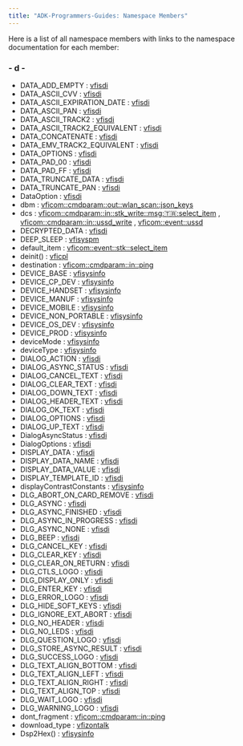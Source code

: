 ```yaml
---
title: "ADK-Programmers-Guides: Namespace Members"
---
```


Here is a list of all namespace members with links to the namespace documentation for each member:

### - d -

- DATA_ADD_EMPTY : <a href="namespacevfisdi.md#a7fee88318f15e2a1c4a8d13aa0de5e7fa7751ae478dec0b316c4ad76827223aae">vfisdi</a>
- DATA_ASCII_CVV : <a href="namespacevfisdi.md#a7fee88318f15e2a1c4a8d13aa0de5e7fa2f8d08a2f3d6c186dce2b30b4b2f4a79">vfisdi</a>
- DATA_ASCII_EXPIRATION_DATE : <a href="namespacevfisdi.md#a7fee88318f15e2a1c4a8d13aa0de5e7fabf9cfd5a36d9431a5d07079f57741b47">vfisdi</a>
- DATA_ASCII_PAN : <a href="namespacevfisdi.md#a7fee88318f15e2a1c4a8d13aa0de5e7fa8b201581891c5753223d48718e272066">vfisdi</a>
- DATA_ASCII_TRACK2 : <a href="namespacevfisdi.md#a7fee88318f15e2a1c4a8d13aa0de5e7fa74a23f408017ded8831066da7a4dea02">vfisdi</a>
- DATA_ASCII_TRACK2_EQUIVALENT : <a href="namespacevfisdi.md#a7fee88318f15e2a1c4a8d13aa0de5e7fa8cc3b79b0794c66d1d8bb182e74bbbdc">vfisdi</a>
- DATA_CONCATENATE : <a href="namespacevfisdi.md#a7fee88318f15e2a1c4a8d13aa0de5e7fa3e0cf5e2fa249f1e88701311bfd139d6">vfisdi</a>
- DATA_EMV_TRACK2_EQUIVALENT : <a href="namespacevfisdi.md#a7fee88318f15e2a1c4a8d13aa0de5e7fa10bce742600013d2c43709eba6e1ff49">vfisdi</a>
- DATA_OPTIONS : <a href="namespacevfisdi.md#ac9842112c341daedac40f79bbfdd65a4a8cc698f45f806b47216a122fee75de71">vfisdi</a>
- DATA_PAD_00 : <a href="namespacevfisdi.md#a7fee88318f15e2a1c4a8d13aa0de5e7fad56c77455961c9599fb3ed5c1ebfbb40">vfisdi</a>
- DATA_PAD_FF : <a href="namespacevfisdi.md#a7fee88318f15e2a1c4a8d13aa0de5e7fabd83e9c4ead084267e73e1a03b494d64">vfisdi</a>
- DATA_TRUNCATE_DATA : <a href="namespacevfisdi.md#a7fee88318f15e2a1c4a8d13aa0de5e7fad9d46bba4ca957a4b31b7f226bd3f057">vfisdi</a>
- DATA_TRUNCATE_PAN : <a href="namespacevfisdi.md#a7fee88318f15e2a1c4a8d13aa0de5e7fa43d0b7e59432bb37443ca91b7e39c0e5">vfisdi</a>
- DataOption : <a href="namespacevfisdi.md#a7fee88318f15e2a1c4a8d13aa0de5e7f">vfisdi</a>
- dbm : <a href="namespacevficom_1_1cmdparam_1_1out_1_1wlan__scan_1_1json__keys.md#aeff6429db6f3170400b6f52c36d3bec0">vficom::cmdparam::out::wlan_scan::json_keys</a>
- dcs : <a href="namespacevficom_1_1cmdparam_1_1in_1_1stk__write_1_1msg_1_1tr_1_1select__item.md#ac45b0e198aed51eba7ed7e5085177d7b">vficom::cmdparam::in::stk_write::msg::tr::select_item</a> , <a href="namespacevficom_1_1cmdparam_1_1in_1_1ussd__write.md#ac45b0e198aed51eba7ed7e5085177d7b">vficom::cmdparam::in::ussd_write</a> , <a href="namespacevficom_1_1event_1_1ussd.md#ac45b0e198aed51eba7ed7e5085177d7b">vficom::event::ussd</a>
- DECRYPTED_DATA : <a href="namespacevfisdi.md#ac9842112c341daedac40f79bbfdd65a4a62e843e17c9c22328faea02c4466596e">vfisdi</a>
- DEEP_SLEEP : <a href="namespacevfisyspm.md#ad6865f9a76c1985e26c2e86719fc674aa3c282494db59c58249a6b608e20050bf">vfisyspm</a>
- default_item : <a href="namespacevficom_1_1event_1_1stk_1_1select__item.md#abdb39d55a6be159a1189e7e73c667643">vficom::event::stk::select_item</a>
- deinit() : <a href="namespacevficpl.md#a352ddaa2769fa08bbfa0e95d5d9cca6f">vficpl</a>
- destination : <a href="namespacevficom_1_1cmdparam_1_1in_1_1ping.md#a920892b2ff3fe5a072f035eb2a5920c9">vficom::cmdparam::in::ping</a>
- DEVICE_BASE : <a href="namespacevfisysinfo.md#aa5d3f9981cdbd91516c1474006a80fe4a000a391117ea01077a3520378c061e17">vfisysinfo</a>
- DEVICE_CP_DEV : <a href="namespacevfisysinfo.md#a3fb5bf7c745ff826b7ea1ca5b9fb94bca0dcf8c45394789bd1e4ef29683e78003">vfisysinfo</a>
- DEVICE_HANDSET : <a href="namespacevfisysinfo.md#aa5d3f9981cdbd91516c1474006a80fe4ad10fc270e232050fab4d970e923161fc">vfisysinfo</a>
- DEVICE_MANUF : <a href="namespacevfisysinfo.md#a3fb5bf7c745ff826b7ea1ca5b9fb94bca30c573a35eba1f66cf3b899df14f0179">vfisysinfo</a>
- DEVICE_MOBILE : <a href="namespacevfisysinfo.md#aa5d3f9981cdbd91516c1474006a80fe4a54c75bb379d16adfae33363dead54ed8">vfisysinfo</a>
- DEVICE_NON_PORTABLE : <a href="namespacevfisysinfo.md#aa5d3f9981cdbd91516c1474006a80fe4a0a76cb221774c5b07465becb5ff7a35b">vfisysinfo</a>
- DEVICE_OS_DEV : <a href="namespacevfisysinfo.md#a3fb5bf7c745ff826b7ea1ca5b9fb94bca144fe02356ac78084f453fa0c5a5631c">vfisysinfo</a>
- DEVICE_PROD : <a href="namespacevfisysinfo.md#a3fb5bf7c745ff826b7ea1ca5b9fb94bcac60b8f011f67416e164db992a45993d3">vfisysinfo</a>
- deviceMode : <a href="namespacevfisysinfo.md#a3fb5bf7c745ff826b7ea1ca5b9fb94bc">vfisysinfo</a>
- deviceType : <a href="namespacevfisysinfo.md#aa5d3f9981cdbd91516c1474006a80fe4">vfisysinfo</a>
- DIALOG_ACTION : <a href="namespacevfisdi.md#ac9842112c341daedac40f79bbfdd65a4a286660a365f514ad9a27a11af7fd29d6">vfisdi</a>
- DIALOG_ASYNC_STATUS : <a href="namespacevfisdi.md#ac9842112c341daedac40f79bbfdd65a4a03474352f4fedf343a2e54119485bc73">vfisdi</a>
- DIALOG_CANCEL_TEXT : <a href="namespacevfisdi.md#ac9842112c341daedac40f79bbfdd65a4a14f682245dd938f423af362f28286f81">vfisdi</a>
- DIALOG_CLEAR_TEXT : <a href="namespacevfisdi.md#ac9842112c341daedac40f79bbfdd65a4aa777633b473aa94898dcbafda7a9dfd5">vfisdi</a>
- DIALOG_DOWN_TEXT : <a href="namespacevfisdi.md#ac9842112c341daedac40f79bbfdd65a4a4f7f456b7e560db471257eedcd6d8a2e">vfisdi</a>
- DIALOG_HEADER_TEXT : <a href="namespacevfisdi.md#ac9842112c341daedac40f79bbfdd65a4a8a46d8ac6acfb6139f0f88ca2f229d9c">vfisdi</a>
- DIALOG_OK_TEXT : <a href="namespacevfisdi.md#ac9842112c341daedac40f79bbfdd65a4abc605ebd4e1cc3e10b7c13da1ad8df75">vfisdi</a>
- DIALOG_OPTIONS : <a href="namespacevfisdi.md#ac9842112c341daedac40f79bbfdd65a4a1ac45a88f2a887ad55c118a9458e7336">vfisdi</a>
- DIALOG_UP_TEXT : <a href="namespacevfisdi.md#ac9842112c341daedac40f79bbfdd65a4a8f1b2fd6522485a431dacf0fc14a2a98">vfisdi</a>
- DialogAsyncStatus : <a href="namespacevfisdi.md#a948de32bb8a31f38655af1ad0f5a969c">vfisdi</a>
- DialogOptions : <a href="namespacevfisdi.md#a1614be3a1391b5e24bd1a3be10e24130">vfisdi</a>
- DISPLAY_DATA : <a href="namespacevfisdi.md#ac9842112c341daedac40f79bbfdd65a4af5ddf775575edaff65cd3674e57b8fcf">vfisdi</a>
- DISPLAY_DATA_NAME : <a href="namespacevfisdi.md#ac9842112c341daedac40f79bbfdd65a4a97c62cb54b66d43ce5d04b41fcabca67">vfisdi</a>
- DISPLAY_DATA_VALUE : <a href="namespacevfisdi.md#ac9842112c341daedac40f79bbfdd65a4adbd73cdb7530cd5957cc78b5ee6c3034">vfisdi</a>
- DISPLAY_TEMPLATE_ID : <a href="namespacevfisdi.md#ac9842112c341daedac40f79bbfdd65a4ad80de7f13094459d9b79bda9e3d518bf">vfisdi</a>
- displayContrastConstants : <a href="namespacevfisysinfo.md#a41c1459dc516e6151fac2c8691eee617">vfisysinfo</a>
- DLG_ABORT_ON_CARD_REMOVE : <a href="namespacevfisdi.md#a1614be3a1391b5e24bd1a3be10e24130a60814a19beb78c92fc63d61651cad4ec">vfisdi</a>
- DLG_ASYNC : <a href="namespacevfisdi.md#a1614be3a1391b5e24bd1a3be10e24130a4fb70de16d3aae4cc98e77df376d4394">vfisdi</a>
- DLG_ASYNC_FINISHED : <a href="namespacevfisdi.md#a948de32bb8a31f38655af1ad0f5a969cacfda54539412e578918aa72a9594c31a">vfisdi</a>
- DLG_ASYNC_IN_PROGRESS : <a href="namespacevfisdi.md#a948de32bb8a31f38655af1ad0f5a969caa43a5dd3f0a6ce017a961c12ddac0606">vfisdi</a>
- DLG_ASYNC_NONE : <a href="namespacevfisdi.md#a948de32bb8a31f38655af1ad0f5a969cacf83fbaf7c0f3fcc520a0f86fe3c98d8">vfisdi</a>
- DLG_BEEP : <a href="namespacevfisdi.md#a1614be3a1391b5e24bd1a3be10e24130a268a8c802d83750d729a60393de2239d">vfisdi</a>
- DLG_CANCEL_KEY : <a href="namespacevfisdi.md#a1614be3a1391b5e24bd1a3be10e24130a762cef0b9ee35d70ac35b208413f0ad2">vfisdi</a>
- DLG_CLEAR_KEY : <a href="namespacevfisdi.md#a1614be3a1391b5e24bd1a3be10e24130ad0c22aaef366ef386e220288af191fa0">vfisdi</a>
- DLG_CLEAR_ON_RETURN : <a href="namespacevfisdi.md#a1614be3a1391b5e24bd1a3be10e24130ab6bcddbe98a43fb61b5b3dce026e3da7">vfisdi</a>
- DLG_CTLS_LOGO : <a href="namespacevfisdi.md#a1614be3a1391b5e24bd1a3be10e24130ac4b3425e8f014603a3bff0bfcffb1761">vfisdi</a>
- DLG_DISPLAY_ONLY : <a href="namespacevfisdi.md#a1614be3a1391b5e24bd1a3be10e24130a6854f0ba09e182c33d04a7bf33d12a94">vfisdi</a>
- DLG_ENTER_KEY : <a href="namespacevfisdi.md#a1614be3a1391b5e24bd1a3be10e24130acd387f9cf49218aa3e1bab44017f5597">vfisdi</a>
- DLG_ERROR_LOGO : <a href="namespacevfisdi.md#a1614be3a1391b5e24bd1a3be10e24130aecf2057ca1fcbe434feb10fbd4723fb4">vfisdi</a>
- DLG_HIDE_SOFT_KEYS : <a href="namespacevfisdi.md#a1614be3a1391b5e24bd1a3be10e24130a4eebb36938e795a18b50e62d801ab092">vfisdi</a>
- DLG_IGNORE_EXT_ABORT : <a href="namespacevfisdi.md#a1614be3a1391b5e24bd1a3be10e24130a99606eeca918ed320dcd11ccb5d90a6f">vfisdi</a>
- DLG_NO_HEADER : <a href="namespacevfisdi.md#a1614be3a1391b5e24bd1a3be10e24130a2f688065ba0184c5305245f0a912d548">vfisdi</a>
- DLG_NO_LEDS : <a href="namespacevfisdi.md#a1614be3a1391b5e24bd1a3be10e24130a48a5203c31d6f597201c8f900eea6089">vfisdi</a>
- DLG_QUESTION_LOGO : <a href="namespacevfisdi.md#a1614be3a1391b5e24bd1a3be10e24130a66d0d3540c003ae9d4b13417f6f58552">vfisdi</a>
- DLG_STORE_ASYNC_RESULT : <a href="namespacevfisdi.md#a1614be3a1391b5e24bd1a3be10e24130a242f3454218091b17a90fa5bd5e50823">vfisdi</a>
- DLG_SUCCESS_LOGO : <a href="namespacevfisdi.md#a1614be3a1391b5e24bd1a3be10e24130ab46c09fe26f57ffe7ee8aed00eff67c4">vfisdi</a>
- DLG_TEXT_ALIGN_BOTTOM : <a href="namespacevfisdi.md#a1614be3a1391b5e24bd1a3be10e24130a4ccee1251bf59e627e26d7030b41431d">vfisdi</a>
- DLG_TEXT_ALIGN_LEFT : <a href="namespacevfisdi.md#a1614be3a1391b5e24bd1a3be10e24130a311bdf85678a97ed6a28720620a8f461">vfisdi</a>
- DLG_TEXT_ALIGN_RIGHT : <a href="namespacevfisdi.md#a1614be3a1391b5e24bd1a3be10e24130a3193ef4b462314b3ff985d4a8d669086">vfisdi</a>
- DLG_TEXT_ALIGN_TOP : <a href="namespacevfisdi.md#a1614be3a1391b5e24bd1a3be10e24130a2a2c97060d0bb34c9680662f0b15e0f2">vfisdi</a>
- DLG_WAIT_LOGO : <a href="namespacevfisdi.md#a1614be3a1391b5e24bd1a3be10e24130a33a01c86d28d46f92203966cdaa00ae7">vfisdi</a>
- DLG_WARNING_LOGO : <a href="namespacevfisdi.md#a1614be3a1391b5e24bd1a3be10e24130a54989c8b87e5549b10118a0e61679bb4">vfisdi</a>
- dont_fragment : <a href="namespacevficom_1_1cmdparam_1_1in_1_1ping.md#a9baf2a893a551768cd734a9e59bbe897">vficom::cmdparam::in::ping</a>
- download_type : <a href="namespacevfizontalk.md#a56f38ce1d91b5263d2ca5af8d537d696">vfizontalk</a>
- Dsp2Hex() : <a href="namespacevfisysinfo.md#a90408ce42d820e13f0f2c7daf474e549">vfisysinfo</a>
